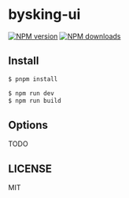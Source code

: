 # bysking-ui

[![NPM version](https://img.shields.io/npm/v/bysking-ui.svg?style=flat)](https://npmjs.org/package/bysking-ui)
[![NPM downloads](http://img.shields.io/npm/dm/bysking-ui.svg?style=flat)](https://npmjs.org/package/bysking-ui)

## Install

```bash
$ pnpm install
```

```bash
$ npm run dev
$ npm run build
```

## Options

TODO

## LICENSE

MIT
